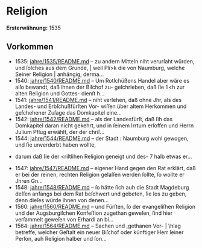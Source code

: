 # Religion

**Ersterwähnung:** 1535

## Vorkommen
- 1535: [jahre/1535/README.md](../jahre/1535/README.md) – zu andern Mitteln
niht verurſaht würden, und ſolches aus dem Grunde, |
weil Pli>k die von Naumburg, welche Seiner Religion |
anhängig, derma...
- 1540: [jahre/1540/README.md](../jahre/1540/README.md) – Um Rotſchüßens Handel
aber wäre es alſo bewandt, daß ihnen der Biſchof zu-
geſchrieben, daß ſie ſi<h zur alten Religion und Gottes-
dienſt h...
- 1541: [jahre/1541/README.md](../jahre/1541/README.md) – niht verſehen, daß
ohne Jhr, als des Landes- und Erbſchußfürſten Vor-
wiſſen über altem Herkommen und geſchehener Zuſage
das Domkapitel eine...
- 1542: [jahre/1542/README.md](../jahre/1542/README.md) – als der Landesfürſt,
daß ſih das Domkapitel daran nicht gekehrt, und in ſeinem
Irrtum erſoffen und Herrn Julium Pflug erwählt, der
der chriſ...
- 1544: [jahre/1544/README.md](../jahre/1544/README.md) – der Stadt
: Naumburg wohl gewogen, und ſie unverderbt haben wollte,
* darum daß ſie der <riſtlihen Religion geneigt und des-
7 halb etwas er...
- 1547: [jahre/1547/README.md](../jahre/1547/README.md) – eigener Hand gegen den Rat erklärt, daß er bei
der reinen, rechten Religion gelaſſen werden ſollte, ſo
wollte er Jhren Gn...
- 1548: [jahre/1548/README.md](../jahre/1548/README.md) – ſo hätte ſich auh die Stadt Magdeburg deſſen anfangs
bei dem Rat beſchwert und gebeten, ſie los zu geben,
denn dieſes würde ihnen von denen...
- 1560: [jahre/1560/README.md](../jahre/1560/README.md) – und Fürſten, ſo der evangeliſhen Religion
und der Augsburgiſchen Konfeſſion zugethan geweſen, ſind
hier verſammelt geweſen von Erhardi an bi...
- 1564: [jahre/1564/README.md](../jahre/1564/README.md) – Sachen und ,gethanen Vor- |
\hlag betreffe, welcher Geſtalt ein neuer Biſchof oder
künftiger Herr ſeiner Perſon, auh Religion halber und
ſon...
